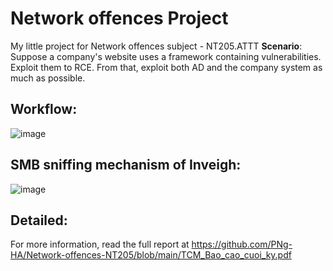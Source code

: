 # Network offences Project
My little project for Network offences subject - NT205.ATTT
**Scenario**: Suppose a company's website uses a framework containing vulnerabilities. Exploit them to RCE. From that, exploit both AD and the company system as much as possible.

## Workflow: 
![image](https://github.com/PNg-HA/Network-offences-NT205/assets/93396414/ae7e0d13-b141-4ac8-a3b6-3d00ab5f8782)

## SMB sniffing mechanism of Inveigh:
![image](https://github.com/PNg-HA/Network-offences-NT205/assets/93396414/3cc60d33-c629-4947-9b67-5b00709563a9)

## Detailed:
For more information, read the full report at https://github.com/PNg-HA/Network-offences-NT205/blob/main/TCM_Bao_cao_cuoi_ky.pdf
